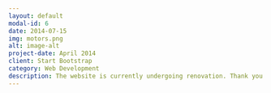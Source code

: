 ```yaml
---
layout: default
modal-id: 6
date: 2014-07-15
img: motors.png
alt: image-alt
project-date: April 2014
client: Start Bootstrap
category: Web Development
description: The website is currently undergoing renovation. Thank you for your patience!
---
```

